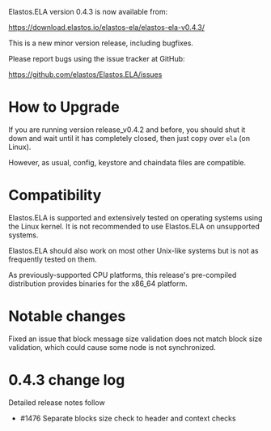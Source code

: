 Elastos.ELA version 0.4.3 is now available from:

  <https://download.elastos.io/elastos-ela/elastos-ela-v0.4.3/>

This is a new minor version release, including bugfixes. 

Please report bugs using the issue tracker at GitHub:

  <https://github.com/elastos/Elastos.ELA/issues>

How to Upgrade
==============

If you are running version release_v0.4.2 and before, you should shut it down and wait until
 it has completely closed, then just copy over `ela` (on Linux).

However, as usual, config, keystore and chaindata files are compatible.

Compatibility
==============

Elastos.ELA is supported and extensively tested on operating systems
using the Linux kernel. It is not recommended to use Elastos.ELA on
unsupported systems.

Elastos.ELA should also work on most other Unix-like systems but is not
as frequently tested on them.

As previously-supported CPU platforms, this release's pre-compiled
distribution provides binaries for the x86_64 platform.

Notable changes
===============

Fixed an issue that block message size validation does not match block size validation, which could cause some node is not synchronized.

0.4.3 change log
=================

Detailed release notes follow

- #1476 Separate blocks size check to header and context checks